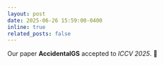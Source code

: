 ```yaml
---
layout: post
date: 2025-06-26 15:59:00-0400
inline: true
related_posts: false
---
```


Our paper **AccidentalGS** accepted to *ICCV 2025*. 🎉